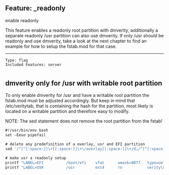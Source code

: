 ## Feature: _readonly

<website-feature> enable readonly </website-feature>

This feature enables a readonly root partition with dmverity, additionally a separate readonly /usr partition can also use dmverity.
If only /usr should be readonly and use dmverity, take a look at the next chapter to find an example for how to setup the fstab.mod for that case.

---

	Type: flag
	Included Features: server
#

## dmverity only for /usr with writable root partition

To only enable dmverity for /usr and have a writable root partition the fstab.mod must be adjusted accordingly. But keep in mind that
/etc/veritytab, that is containing the hash for the partition, most likely is located on a writable partition and therefore easy to modify.

NOTE: The sed statement does not remove the root partition from the fstab!

```fstab.mod
#!/usr/bin/env bash
set -Eeuo pipefail

# delete any predefinition of a overlay, usr and EFI partition
sed '/^[^[:space:]]\+[[:space:]]\+\/overlay[[:space:]]\+/d;/^[^[:space:]]\+[[:space:]]\+\/usr[[:space:]]\+/d;/^[^[:space:]]\+[[:space:]]\+\/boot\/efi[[:space:]]\+/d'

# make usr a readonly setup
printf "LABEL=EFI          /boot/efi    vfat      umask=0077   type=uefi,size=96MiB\n"
printf "LABEL=USR          /usr         ext4      ro           verity\n"
```